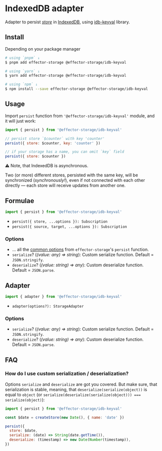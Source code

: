 # IndexedDB adapter

Adapter to persist [_store_] in [IndexedDB], using [idb-keyval] library.

## Install

Depending on your package manager

```bash
# using `pnpm` ↓
$ pnpm add effector-storage @effector-storage/idb-keyval

# using `yarn` ↓
$ yarn add effector-storage @effector-storage/idb-keyval

# using `npm` ↓
$ npm install --save effector-storage @effector-storage/idb-keyval
```

## Usage

Import `persist` function from `'@effector-storage/idb-keyval'` module, and it will just work:

```javascript
import { persist } from '@effector-storage/idb-keyval'

// persist store `$counter` with key 'counter'
persist({ store: $counter, key: 'counter' })

// if your storage has a name, you can omit `key` field
persist({ store: $counter })
```

⚠️ Note, that IndexedDB is asynchronous.

Two (or more) different stores, persisted with the same key, will be synchronized (_synchronously!_), even if not connected with each other directly — each store will receive updates from another one.

## Formulae

```javascript
import { persist } from '@effector-storage/idb-keyval'
```

- `persist({ store, ...options }): Subscription`
- `persist({ source, target, ...options }): Subscription`

### Options

- ... all the [common options](https://github.com/yumauri/effector-storage/tree/main/README.md#options) from `effector-storage`'s `persist` function.
- `serialize`? (_(value: any) => string_): Custom serialize function. Default = `JSON.stringify`.
- `deserialize`? (_(value: string) => any_): Custom deserialize function. Default = `JSON.parse`.

## Adapter

```javascript
import { adapter } from '@effector-storage/idb-keyval'
```

- `adapter(options?): StorageAdapter`

### Options

- `serialize`? (_(value: any) => string_): Custom serialize function. Default = `JSON.stringify`.
- `deserialize`? (_(value: string) => any_): Custom deserialize function. Default = `JSON.parse`.

## FAQ

### How do I use custom serialization / deserialization?

Options `serialize` and `deserialize` are got you covered. But make sure, that serialization is stable, meaning, that `deserialize(serialize(object))` is equal to `object` (or `serialize(deserialize(serialize(object))) === serialize(object)`):

```javascript
import { persist } from '@effector-storage/idb-keyval'

const $date = createStore(new Date(), { name: 'date' })

persist({
  store: $date,
  serialize: (date) => String(date.getTime()),
  deserialize: (timestamp) => new Date(Number(timestamp)),
})
```

[IndexedDB]: https://developer.mozilla.org/en-US/docs/Web/API/IndexedDB_API
[idb-keyval]: https://github.com/jakearchibald/idb-keyval
[_subscription_]: https://effector.dev/docs/glossary#subscription
[_store_]: https://effector.dev/docs/api/effector/store
